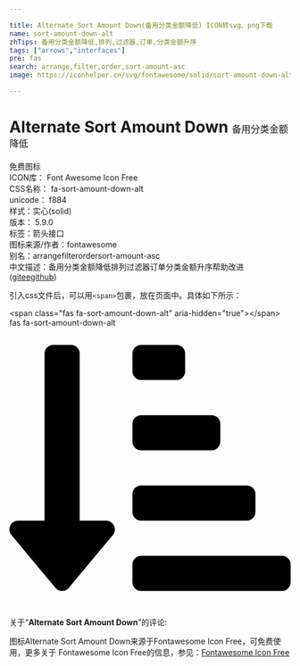 ```yaml
---

title: Alternate Sort Amount Down(备用分类金额降低) ICON转svg、png下载
name: sort-amount-down-alt
zhTips: 备用分类金额降低,排列,过滤器,订单,分类金额升序
tags: ["arrows","interfaces"]
pre: fas
search: arrange,filter,order,sort-amount-asc
image: https://iconhelper.cn/svg/fontawesome/solid/sort-amount-down-alt.svg

---
```


# Alternate Sort Amount Down  <small style="font-size: 60%;font-weight: 100">备用分类金额降低</small>


<div class="detail-page">
<p>
<span><span class="badge-success badge">免费图标</span> </span>
<br/>
<span>
ICON库：
<span class="badge-secondary badge">Font Awesome Icon Free</span> 
</span>
<br/>
<span>
CSS名称：
<span class="badge-secondary badge">fa-sort-amount-down-alt</span> 
</span>
<br/>
<span>
unicode：
<span class="badge-secondary badge">f884</span> 
<copy-btn content='f884' btn-title=""></copy-btn>
<copy-btn :content='String.fromCodePoint(parseInt("f884", 16))' btn-title="复制U"></copy-btn>
</span><br/><span>样式：<span class="badge-light badge">实心(solid)</span></span>
<br/>
<span>
版本：
<span class="badge-secondary badge">5.9.0</span> 
</span><br/><span>标签：<span class="badge-light badge"><router-link to="/tags/arrows.html">箭头</router-link></span><span class="badge-light badge"><router-link to="/tags/interfaces.html">接口</router-link></span></span>
<br/>
<span>图标来源/作者：<span class="badge-light badge">fontawesome</span></span> 
<br/>
<span>别名：<span class="badge-light badge">arrange</span><span class="badge-light badge">filter</span><span class="badge-light badge">order</span><span class="badge-light badge">sort-amount-asc</span></span><br/><span class="zh-detail">中文描述：<span class="badge-primary badge">备用分类金额降低</span><span class="badge-primary badge">排列</span><span class="badge-primary badge">过滤器</span><span class="badge-primary badge">订单</span><span class="badge-primary badge">分类金额升序</span><span class="help-link"><span>帮助改进</span>(<a href="https://gitee.com/liuwave/icon-helper/edit/master/json/fontawesome/solid/sort-amount-down-alt.json" target="_blank" rel="noopener noreferrer">gitee</a><a href="https://github.com/liuwave/icon-helper/edit/master/json/fontawesome/solid/sort-amount-down-alt.json" target="_blank" rel="noopener noreferrer">github</a></span>)</span><br/>
</p>
</div>
<div class="alert alert-dark">
  <i class="fas fa-sort-amount-down-alt fa-xs"></i>
  <i class="fas fa-sort-amount-down-alt fa-sm"></i>
  <i class="fas fa-sort-amount-down-alt fa-lg"></i>
  <i class="fas fa-sort-amount-down-alt fa-2x"></i>
  <i class="fas fa-sort-amount-down-alt fa-3x"></i>
  <i class="fas fa-sort-amount-down-alt fa-5x"></i>
  <i class="fas fa-sort-amount-down-alt fa-7x"></i>
</div>
<div>
  <p>引入css文件后，可以用<code>&lt;span&gt;</code>包裹，放在页面中。具体如下所示：    
  </p>
  <div class="alert alert-primary" style="font-size: 14px">
    &lt;span class="fas fa-sort-amount-down-alt" aria-hidden="true"&gt;&lt;/span&gt;
    <copy-btn content='<span class="fas fa-sort-amount-down-alt" aria-hidden="true"></span>'></copy-btn>
  </div>
  <div class="alert alert-secondary">
    <i class="fas fa-sort-amount-down-alt"
    style="font-size: 24px"
    aria-hidden="true"></i> fas fa-sort-amount-down-alt
    <copy-btn content="fas fa-sort-amount-down-alt" btn-title="复制图标名称"></copy-btn>
  </div>
</div>
<div id="svg" class="svg-wrap">
<svg xmlns="http://www.w3.org/2000/svg" viewBox="0 0 512 512"><path d="M240 96h64a16 16 0 0 0 16-16V48a16 16 0 0 0-16-16h-64a16 16 0 0 0-16 16v32a16 16 0 0 0 16 16zm0 128h128a16 16 0 0 0 16-16v-32a16 16 0 0 0-16-16H240a16 16 0 0 0-16 16v32a16 16 0 0 0 16 16zm256 192H240a16 16 0 0 0-16 16v32a16 16 0 0 0 16 16h256a16 16 0 0 0 16-16v-32a16 16 0 0 0-16-16zm-256-64h192a16 16 0 0 0 16-16v-32a16 16 0 0 0-16-16H240a16 16 0 0 0-16 16v32a16 16 0 0 0 16 16zm-64 0h-48V48a16 16 0 0 0-16-16H80a16 16 0 0 0-16 16v304H16c-14.19 0-21.37 17.24-11.29 27.31l80 96a16 16 0 0 0 22.62 0l80-96C197.35 369.26 190.22 352 176 352z"/></svg>
</div>
<detail full-name='fa-sort-amount-down-alt'></detail>
<div class="icon-detail__container">
<p>关于“<b>Alternate Sort Amount Down</b>”的评论:</p>
</div>
<Vssue title="关于“Alternate Sort Amount Down”的评论" />    
<div><p>图标Alternate Sort Amount Down来源于Fontawesome Icon Free，可免费使用，更多关于  Fontawesome Icon Free的信息，参见：<a target="_blank" href="https://iconhelper.cn/fontawesome.html">Fontawesome Icon Free</a>
</p></div>
